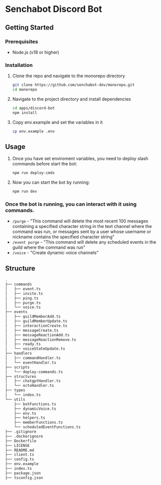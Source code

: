 # Senchabot Discord Bot

## Getting Started

### Prerequisites
* Node.js (v18 or higher)

### Installation
1. Clone the repo and navigate to the monorepo directory
   ```sh
   git clone https://github.com/senchabot-dev/monorepo.git
   cd monorepo
   ```

2. Navigate to the project directory and install dependencies
   ```sh
   cd apps/discord-bot
   npm install
   ```

3. Copy env.example and set the variables in it
   ```sh
   cp env.example .env
   ```

## Usage

1. Once you have set enviroment variables, you need to deploy slash commands before start the bot:
   ```sh
   npm run deploy-cmds
   ```

2. Now you can start the bot by running:
   ```sh
   npm run dev
   ```

### Once the bot is running, you can interact with it using commands.
* `/purge` - "This command will delete the most recent 100 messages containing a specified character string in the text channel where the command was run, or messages sent by a user whose username or nickname contains the specified character string"
* `/event purge` - "This command will delete any scheduled events in the guild where the command was run"
* `/voice` - "Create dynamic voice channels"

## Structure

```bash
.
├── commands
│   ├── event.ts
│   ├── invite.ts
│   ├── ping.ts
│   ├── purge.ts
│   └── voice.ts
├── events
│   ├── guildMemberAdd.ts
│   ├── guildMemberUpdate.ts
│   ├── interactionCreate.ts
│   ├── messageCreate.ts
│   ├── messageReactionAdd.ts
│   ├── messageReactionRemove.ts
│   ├── ready.ts
│   └── voiceStateUpdate.ts
├── handlers
│   ├── commandHandler.ts
│   └── eventHandler.ts
├── scripts
│   └── deploy-commands.ts
├── structures
│   ├── chatgptHandler.ts
│   └── octoHandler.ts
├── types
│   └── index.ts
└── utils
    ├── botFunctions.ts
    ├── dynamicVoice.ts
    ├── env.ts
    ├── helpers.ts
    ├── memberFunctions.ts
    └── scheduledEventFunctions.ts
├── .gitignore
├── .dockerignore
├── Dockerfile
├── LICENSE
├── README.md
├── client.ts
├── config.ts
├── env.example
├── index.ts
├── package.json
├── tsconfig.json
```
